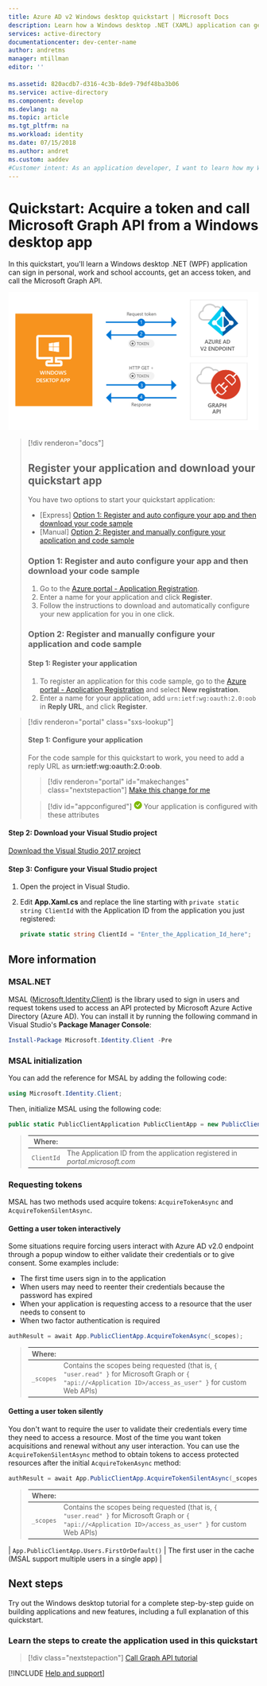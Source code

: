 ```yaml
---
title: Azure AD v2 Windows desktop quickstart | Microsoft Docs
description: Learn how a Windows desktop .NET (XAML) application can get an access token and call an API protected by an Azure Active Directory v2.0 endpoint
services: active-directory
documentationcenter: dev-center-name
author: andretms
manager: mtillman
editor: ''

ms.assetid: 820acdb7-d316-4c3b-8de9-79df48ba3b06
ms.service: active-directory
ms.component: develop
ms.devlang: na
ms.topic: article
ms.tgt_pltfrm: na
ms.workload: identity
ms.date: 07/15/2018
ms.author: andret
ms.custom: aaddev 
#Customer intent: As an application developer, I want to learn how my Windows desktop .NET application can get an access token and call an API that's protected by an Azure AD v2.0 endpoint.
---
```


# Quickstart: Acquire a token and call Microsoft Graph API from a Windows desktop app

In this quickstart, you'll learn a Windows desktop .NET (WPF) application can sign in personal, work and school accounts, get an access token, and call the Microsoft Graph API.

![How the sample app generated by this quickstart works](media/active-directory-windesktop/windesktop-intro.png)

> [!div renderon="docs"]
> ## Register your application and download your quickstart app
> You have two options to start your quickstart application:
> * [Express] [Option 1: Register and auto configure your app and then download your code sample](#option-1-register-and-auto-configure-your-app-and-then-download-your-code-sample)
> * [Manual] [Option 2: Register and manually configure your application and code sample](#option-2-register-and-manually-configure-your-application-and-code-sample)
>
> ### Option 1: Register and auto configure your app and then download your code sample
>
> 1. Go to the [Azure portal - Application Registration](https://portal.azure.com/?Microsoft_AAD_RegisteredApps=true#blade/Microsoft_AAD_RegisteredApps/applicationsListBlade/quickStartType/WinDesktopQuickstartPage/sourceType/docs).
> 1. Enter a name for your application and click **Register**.
> 1. Follow the instructions to download and automatically configure your new application for you in one click.
>
> ### Option 2: Register and manually configure your application and code sample
>
> #### Step 1: Register your application
> 
> 1. To register an application for this code sample, go to the [Azure portal - Application Registration](https://aka.ms/registeredappsprod) and select **New registration**.
> 1. Enter a name for your application, add `urn:ietf:wg:oauth:2.0:oob` in **Reply URL**, and click **Register**.

> [!div renderon="portal" class="sxs-lookup"]
> #### Step 1: Configure your application
> For the code sample for this quickstart to work, you need to add a reply URL as **urn:ietf:wg:oauth:2.0:oob**.
> > [!div renderon="portal" id="makechanges" class="nextstepaction"]
> > [Make this change for me]()
>
> > [!div id="appconfigured"]
> > ![Already configured](media/active-directory-windesktop/green-check.png) Your application is configured with these attributes

#### Step 2: Download your Visual Studio project

[Download the Visual Studio 2017 project](https://github.com/Azure-Samples/active-directory-dotnet-desktop-msgraph-v2/archive/master.zip)

#### Step 3: Configure your Visual Studio project

 1. Open the project in Visual Studio.
 1. Edit **App.Xaml.cs** and replace the line starting with `private static string ClientId` with the Application ID from the application you just registered:

    ```csharp
    private static string ClientId = "Enter_the_Application_Id_here";
    ```

## More information

### MSAL.NET

MSAL ([Microsoft.Identity.Client](https://www.nuget.org/packages/Microsoft.Identity.Client)) is the library used to sign in users and request tokens used to access an API protected by Microsoft Azure Active Directory (Azure AD). You can install it by running the following command in Visual Studio's **Package Manager Console**:

```powershell
Install-Package Microsoft.Identity.Client -Pre
```

### MSAL initialization

You can add the reference for MSAL by adding the following code:

```csharp
using Microsoft.Identity.Client;
```

Then, initialize MSAL using the following code:

```csharp
public static PublicClientApplication PublicClientApp = new PublicClientApplication(ClientId);
```

> |Where: ||
> |---------|---------|
> | `ClientId` | The Application ID from the application registered in *portal.microsoft.com* |

### Requesting tokens

MSAL has two methods used acquire tokens: `AcquireTokenAsync` and `AcquireTokenSilentAsync`.

#### Getting a user token interactively

Some situations require forcing users interact with Azure AD v2.0 endpoint through a popup window to either validate their credentials or to give consent. Some examples include:

- The first time users sign in to the application
- When users may need to reenter their credentials because the password has expired
- When your application is requesting access to a resource that the user needs to consent to
- When two factor authentication is required

```csharp
authResult = await App.PublicClientApp.AcquireTokenAsync(_scopes);
```

> |Where:||
> |---------|---------|
> | `_scopes` | Contains the scopes being requested (that is, `{ "user.read" }` for Microsoft Graph or `{ "api://<Application ID>/access_as_user" }` for custom Web APIs) |

#### Getting a user token silently

You don't want to require the user to validate their credentials every time they need to access a resource. Most of the time you want token acquisitions and renewal without any user interaction. You can use the `AcquireTokenSilentAsync` method to obtain tokens to access protected resources after the initial `AcquireTokenAsync` method:

```csharp
authResult = await App.PublicClientApp.AcquireTokenSilentAsync(_scopes, App.PublicClientApp.Users.FirstOrDefault());
```

> |Where: ||
> |---------|---------|
> | `_scopes` | Contains the scopes being requested (that is, `{ "user.read" }` for Microsoft Graph or `{ "api://<Application ID>/access_as_user" }` for custom Web APIs) |
 | `App.PublicClientApp.Users.FirstOrDefault()` | The first user in the cache (MSAL support multiple users in a single app) |

## Next steps

Try out the Windows desktop tutorial for a complete step-by-step guide on building applications and new features, including a full explanation of this quickstart.

### Learn the steps to create the application used in this quickstart

> [!div class="nextstepaction"]
> [Call Graph API tutorial](https://docs.microsoft.com/azure/active-directory/develop/guidedsetups/active-directory-windesktop)

[!INCLUDE [Help and support](../../../../includes/active-directory-develop-help-support-include.md)]
